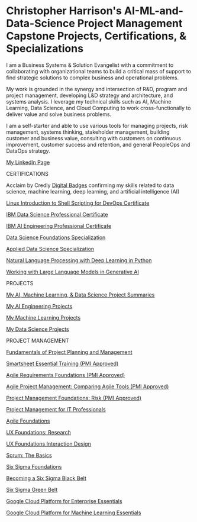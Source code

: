 # Christopher Harrison's AI-ML-and-Data-Science Project Management Capstone Projects, Certifications, & Specializations

I am a Business Systems & Solution Evangelist with a commitment to collaborating with organizational teams to build a critical mass of support to find strategic solutions to complex business and operational problems. 

My work is grounded in the synergy and intersection of R&D, program and project management, developing L&D strategy and architecture, and systems analysis.  I leverage my technical skills such as AI, Machine Learning, Data Science, and Cloud Computing to work cross-functionally to deliver value and solve business problems. 

I am a self-starter and able to use various tools for managing projects, risk management, systems thinking, stakeholder management, building customer and business value, consulting with customers on continuous improvement, customer success and retention, and general PeopleOps and DataOps strategy.

[My LinkedIn Page](https://www.linkedin.com/in/drcharrison/)

CERTIFICATIONS

Acclaim by Credly [Digital Badges](https://www.youracclaim.com/users/christopher-harrison.21e02700/badges) confirming my skills related to data science, machine learning, deep learning, and artificial intelligence (AI)

[Linux Introduction to Shell Scripting for DevOps Certificate](https://www.coursera.org/account/accomplishments/verify/JUMLYG6V9J6E?utm_source=link&utm_medium=certificate&utm_content=cert_image&utm_campaign=sharing_cta&utm_product=project)

[IBM Data Science Professional Certificate](https://www.youracclaim.com/badges/082ffae4-03be-4d96-84f9-38fbc91ff03d)

[IBM AI Engineering Professional Certificate](https://www.youracclaim.com/badges/593b39d7-a5eb-45a5-839d-3979431bbde2)

[Data Science Foundations Specialization](https://www.youracclaim.com/badges/878d64b5-6540-4b62-b70d-ebd055bb083a)

[Applied Data Science Specialization](https://www.youracclaim.com/badges/91decbe7-ea2c-4dec-b38b-751ff29fd466)

[Natural Language Processing with Deep Learning in Python](https://www.dropbox.com/s/9g4eiu79qzmh6uc/Natural%20Language%20Processing%20with%20Deep%20Learning%20in%20Python_Certificate.jpeg?dl=0) 

[Working with Large Language Models in Generative AI](https://www.dropbox.com/scl/fi/xl5x36mvfhr69bn2xq4e2/Large-Language-Models-with-Generative-AI_0823CH.pdf?rlkey=eft03x7u6erz3whscceuw4pgz&dl=0) 

PROJECTS

[My AI, Machine Learning, & Data Science Project Summaries](https://docs.google.com/spreadsheets/d/18t_sRH7PLSVjtkKg56_mb9DQn6OR9f9aRuVOdFJzlSo/edit#gid=0)

[My AI Engineering Projects](https://github.com/delcharriso/AI-ML-and-Data-Science-Projects/tree/main/AI%20Engineering)

[My Machine Learning Projects](https://github.com/delcharriso/AI-ML-and-Data-Science-Projects/tree/main/Machine%20Learning)

[My Data Science Projects](https://github.com/delcharriso/AI-ML-and-Data-Science-Projects/tree/main/Data%20Science)

PROJECT MANAGEMENT

[Fundamentals of Project Planning and Management](https://www.coursera.org/account/accomplishments/verify/9WMC2KXC44K6)

[Smartsheet Essential Training (PMI Approved)](https://www.dropbox.com/s/qux8jkr4pndzm5w/CertificateOfCompletion_Smartsheet%20Essential%20Training_Christopher%20Harrison.pdf?dl=0)

[Agile Requirements Foundations (PMI Approved)](https://www.dropbox.com/s/4qq3r57lotrayp2/CertificateOfCompletion_Project%20Management%20Foundations%20Risk%20for%20Christopher%20Harrison.pdf?dl=0)

[Agile Project Management: Comparing Agile Tools (PMI Approved)](https://www.dropbox.com/s/kfdwutz1q3b0kp1/Certificate%20Of%20Completion%20for%20Christopher%20Harrison_Agile%20Project%20Management%20Comparing%20Agile%20Tools.pdf?dl=0)

[Project Management Foundations: Risk (PMI Approved)](https://www.dropbox.com/s/4qq3r57lotrayp2/CertificateOfCompletion_Project%20Management%20Foundations%20Risk%20for%20Christopher%20Harrison.pdf?dl=0)

[Project Management for IT Professionals](https://www.dropbox.com/s/77qvai2xg57ks0h/Certificate%20Of%20Completion_Program%20Management%20for%20IT%20Professionals_Christopher%20Harrison.pdf?dl=0)

[Agile Foundations](https://www.dropbox.com/s/yuu6hfcs86v20nb/CertificateOfCompletion_Agile%20Foundations_Christopher%20Harrison.pdf?dl=0)

[UX Foundations: Research](https://www.dropbox.com/s/u3o7p05atuhzxsn/Certificate%20Of%20Completion%20for%20Christopher%20Harrison_UX%20Foundations%20Research.pdf?dl=0)

[UX Foundations Interaction Design](https://www.dropbox.com/s/35rcsak0f5wn4lk/Certificate%20Of%20Completion%20for%20Christopher%20Harrison_UX%20Foundations_%20Interaction%20Design.pdf?dl=0)

[Scrum: The Basics](https://www.dropbox.com/s/spdm9biayl72cmb/CertificateOfCompletion_Scrum%20The%20Basics_Christopher%20Harrison.pdf?dl=0)

[Six Sigma Foundations](https://www.dropbox.com/s/w6s28ptht5443sb/CertificateOfCompletion_Six%20Sigma%20Foundations_CH.pdf?dl=0)

[Becoming a Six Sigma Black Belt](https://www.dropbox.com/s/ox23s5lr9xj2nk6/CertificateOfCompletion_Becoming%20A%20Six%20Sigma%20Black%20Belt_Christopher%20Harrison.pdf?dl=0)

[Six Sigma Green Belt](https://www.dropbox.com/s/vrtf703myrgb9rp/Six%20Sigma%20Green%20Belt_CertificateOfCompletion%20for%20Christopher%20Harrison.pdf?dl=0)

[Google Cloud Platform for Enterprise Essentials](https://www.dropbox.com/s/wty2ute03pwt7xn/CertificateOfCompletion_Google%20Cloud%20Platform%20for%20Enterprise%20Essential%20Training.pdf?dl=0)

[Google Cloud Platform for Machine Learning Essentials](https://www.dropbox.com/s/5t3eu1rhdsnhslt/CertificateOfCompletion_Google%20Cloud%20Platform%20for%20Machine%20Learning%20Essential%20Training_CH.pdf?dl=0)
